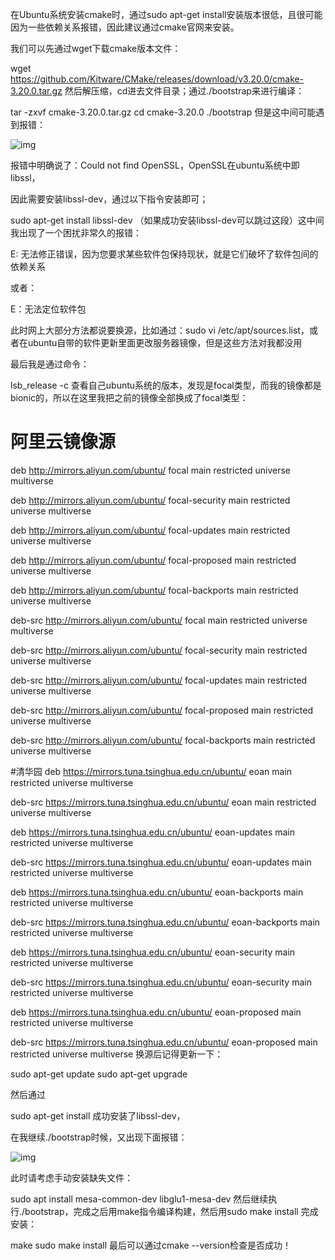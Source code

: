 在Ubuntu系统安装cmake时，通过sudo apt-get install安装版本很低，且很可能因为一些依赖关系报错，因此建议通过cmake官网来安装。

我们可以先通过wget下载cmake版本文件：

wget https://github.com/Kitware/CMake/releases/download/v3.20.0/cmake-3.20.0.tar.gz
然后解压缩，cd进去文件目录；通过./bootstrap来进行编译：

tar -zxvf cmake-3.20.0.tar.gz
cd cmake-3.20.0
./bootstrap
但是这中间可能遇到报错：

![img](C:\Files\code\Learning\Docker\images\9045ae90adf14ed38b5650eb3c80874c.png)

报错中明确说了：Could not find OpenSSL，OpenSSL在ubuntu系统中即libssl，

因此需要安装libssl-dev，通过以下指令安装即可；

sudo apt-get install libssl-dev
（如果成功安装libssl-dev可以跳过这段）这中间我出现了一个困扰非常久的报错：

E: 无法修正错误，因为您要求某些软件包保持现状，就是它们破坏了软件包间的依赖关系

或者：

E：无法定位软件包

此时网上大部分方法都说要换源，比如通过：sudo vi /etc/apt/sources.list，或者在ubuntu自带的软件更新里面更改服务器镜像，但是这些方法对我都没用

最后我是通过命令： 

lsb_release -c
查看自己ubuntu系统的版本，发现是focal类型，而我的镜像都是bionic的，所以在这里我把之前的镜像全部换成了focal类型：

# 阿里云镜像源
deb http://mirrors.aliyun.com/ubuntu/ focal main restricted universe multiverse

deb http://mirrors.aliyun.com/ubuntu/ focal-security main restricted universe multiverse

deb http://mirrors.aliyun.com/ubuntu/ focal-updates main restricted universe multiverse

deb http://mirrors.aliyun.com/ubuntu/ focal-proposed main restricted universe multiverse

deb http://mirrors.aliyun.com/ubuntu/ focal-backports main restricted universe multiverse

deb-src http://mirrors.aliyun.com/ubuntu/ focal main restricted universe multiverse

deb-src http://mirrors.aliyun.com/ubuntu/ focal-security main restricted universe multiverse

deb-src http://mirrors.aliyun.com/ubuntu/ focal-updates main restricted universe multiverse

deb-src http://mirrors.aliyun.com/ubuntu/ focal-proposed main restricted universe multiverse

deb-src http://mirrors.aliyun.com/ubuntu/ focal-backports main restricted universe multiverse

#清华园
deb https://mirrors.tuna.tsinghua.edu.cn/ubuntu/ eoan main restricted universe multiverse

deb-src https://mirrors.tuna.tsinghua.edu.cn/ubuntu/ eoan main restricted universe multiverse

deb https://mirrors.tuna.tsinghua.edu.cn/ubuntu/ eoan-updates main restricted universe multiverse

deb-src https://mirrors.tuna.tsinghua.edu.cn/ubuntu/ eoan-updates main restricted universe multiverse

deb https://mirrors.tuna.tsinghua.edu.cn/ubuntu/ eoan-backports main restricted universe multiverse

deb-src https://mirrors.tuna.tsinghua.edu.cn/ubuntu/ eoan-backports main restricted universe multiverse

deb https://mirrors.tuna.tsinghua.edu.cn/ubuntu/ eoan-security main restricted universe multiverse

deb-src https://mirrors.tuna.tsinghua.edu.cn/ubuntu/ eoan-security main restricted universe multiverse

deb https://mirrors.tuna.tsinghua.edu.cn/ubuntu/ eoan-proposed main restricted universe multiverse

deb-src https://mirrors.tuna.tsinghua.edu.cn/ubuntu/ eoan-proposed main restricted universe multiverse
换源后记得更新一下：

sudo apt-get update
sudo apt-get upgrade

然后通过

sudo apt-get install
成功安装了libssl-dev，

在我继续./bootstrap时候，又出现下面报错：

 ![img](C:\Files\code\Learning\Docker\images\e979418508434d9993dac2ff726043f3.png) 

此时请考虑手动安装缺失文件：

sudo apt install mesa-common-dev libglu1-mesa-dev
然后继续执行./bootstrap，完成之后用make指令编译构建，然后用sudo make install 完成安装：

make 
sudo make install
最后可以通过cmake --version检查是否成功！